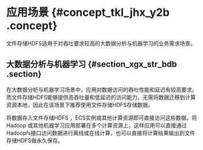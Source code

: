 # 应用场景 {#concept_tkl_jhx_y2b .concept}

文件存储HDFS适用于对吞吐要求较高的大数据分析与机器学习的业务需求场景。

## 大数据分析与机器学习 {#section_xgx_str_bdb .section}

在大数据分析与机器学习场景中，应用对数据访问的吞吐性能和延迟有较高要求。而文件存储HDFS能够提供高吞吐量和低延迟的访问能力，无需将数据迁移到计算资源本地，因此在该场景下推荐使用文件存储HDFS存储数据。

将数据存入文件存储HDFS ，ECS实例或其他计算资源即可直接访问这些数据。将 Hadoop 或其他机器学习应用部署在多个计算资源上，这样应用可以直接通过Hadoopfs接口访问数据进行离线或在线计算，也可以直接将计算结果输出到文件存储HDFS做永久保存。

